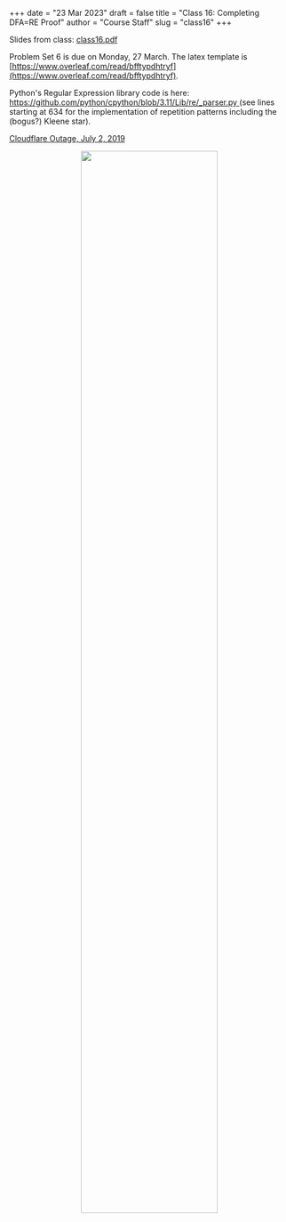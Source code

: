 +++
date = "23 Mar 2023"
draft = false
title = "Class 16: Completing DFA=RE Proof"
author = "Course Staff"
slug = "class16"
+++

Slides from class: [class16.pdf](https://www.dropbox.com/s/h31y0k91iektktb/class16.pdf?dl=0)

Problem Set 6 is due on Monday, 27 March. The latex template is [https://www.overleaf.com/read/bfftypdhtryf](https://www.overleaf.com/read/bfftypdhtryf).

Python's Regular Expression library code is here: [https://github.com/python/cpython/blob/3.11/Lib/re/_parser.py
](https://github.com/python/cpython/blob/3.11/Lib/re/_parser.py) (see lines starting at 634 for the implementation of repetition patterns including the (bogus?) Kleene star).

[Cloudflare Outage, July 2, 2019](https://blog.cloudflare.com/details-of-the-cloudflare-outage-on-july-2-2019/)

<center>
<a href="https://xkcd.com/208/"><img src="https://imgs.xkcd.com/comics/regular_expressions.png" width=70%></a>
</center>